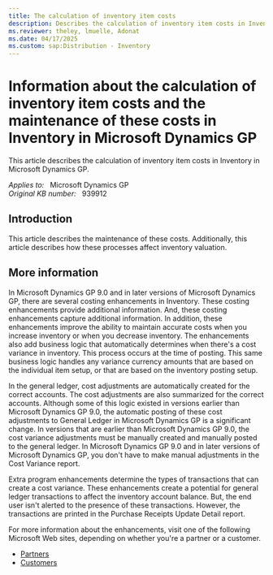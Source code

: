 ```yaml
---
title: The calculation of inventory item costs
description: Describes the calculation of inventory item costs in Inventory in Microsoft Dynamics GP.
ms.reviewer: theley, lmuelle, Adonat
ms.date: 04/17/2025
ms.custom: sap:Distribution - Inventory
---
```

# Information about the calculation of inventory item costs and the maintenance of these costs in Inventory in Microsoft Dynamics GP

This article describes the calculation of inventory item costs in Inventory in Microsoft Dynamics GP.

_Applies to:_ &nbsp; Microsoft Dynamics GP  
_Original KB number:_ &nbsp; 939912

## Introduction

This article describes the maintenance of these costs. Additionally, this article describes how these processes affect inventory valuation.

## More information

In Microsoft Dynamics GP 9.0 and in later versions of Microsoft Dynamics GP, there are several costing enhancements in Inventory. These costing enhancements provide additional information. And, these costing enhancements capture additional information. In addition, these enhancements improve the ability to maintain accurate costs when you increase inventory or when you decrease inventory. The enhancements also add business logic that automatically determines when there's a cost variance in inventory. This process occurs at the time of posting. This same business logic handles any variance currency amounts that are based on the individual item setup, or that are based on the inventory posting setup.

In the general ledger, cost adjustments are automatically created for the correct accounts. The cost adjustments are also summarized for the correct accounts. Although some of this logic existed in versions earlier than Microsoft Dynamics GP 9.0, the automatic posting of these cost adjustments to General Ledger in Microsoft Dynamics GP is a significant change. In versions that are earlier than Microsoft Dynamics GP 9.0, the cost variance adjustments must be manually created and manually posted to the general ledger. In Microsoft Dynamics GP 9.0 and in later versions of Microsoft Dynamics GP, you don't have to make manual adjustments in the Cost Variance report.

Extra program enhancements determine the types of transactions that can create a cost variance. These enhancements create a potential for general ledger transactions to affect the inventory account balance. But, the end user isn't alerted to the presence of these transactions. However, the transactions are printed in the Purchase Receipts Update Detail report.

For more information about the enhancements, visit one of the following Microsoft Web sites, depending on whether you're a partner or a customer.

- [Partners](https://partner.microsoft.com/solutions/business-applications/dynamics-onprem)
- [Customers](https://mbs2.microsoft.com/fileexchange/?fileID=b40ef1a3-f734-4035-94ca-2c0d424ae865)

